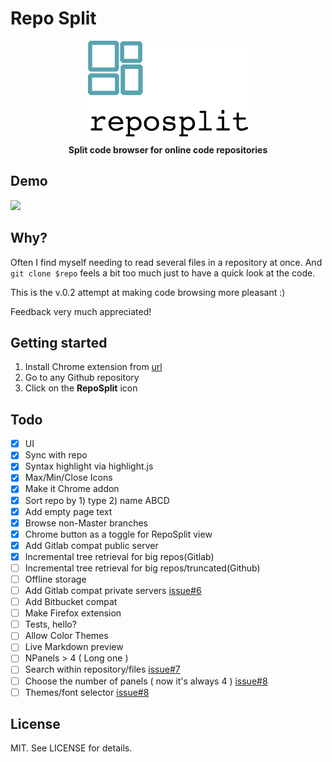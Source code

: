 # Repo Split 

<div align="center">
  <img alt="Logo" src="extension/smallpromo.png" height="163px" />
</div>

<div align="center">
  <strong>Split code browser for online code repositories</strong>
</div>

## Demo
<img src='extension/demo.gif' />

## Why?

Often I find myself needing to read several files in a repository at once. And `git clone $repo` feels a bit too much just to have a quick look at the code.

This is the v.0.2 attempt at making code browsing more pleasant :) 

Feedback very much appreciated!

## Getting started

1. Install Chrome extension from [url](https://chrome.google.com/webstore/detail/repo-split/ijjekenpnfnppndkdnfmcamnjaiocmgn)
2. Go to any Github repository
3. Click on the **RepoSplit** icon

## Todo
- [x] UI
- [x] Sync with repo
- [x] Syntax highlight via highlight.js
- [x] Max/Min/Close Icons
- [x] Make it Chrome addon
- [x] Sort repo by 1) type 2) name ABCD
- [x] Add empty page text
- [x] Browse non-Master branches
- [x] Chrome button as a toggle for RepoSplit view
- [x] Add Gitlab compat public server
- [x] Incremental tree retrieval for big repos(Gitlab)
- [ ] Incremental tree retrieval for big repos/truncated(Github)
- [ ] Offline storage
- [ ] Add Gitlab compat private servers [issue#6](https://github.com/git-toni/reposplit/issues/6)
- [ ] Add Bitbucket compat
- [ ] Make Firefox extension
- [ ] Tests, hello?
- [ ] Allow Color Themes
- [ ] Live Markdown preview
- [ ] NPanels > 4 ( Long one )
- [ ] Search within repository/files [issue#7](https://github.com/git-toni/reposplit/issues/7)
- [ ] Choose the number of panels ( now it's always 4 ) [issue#8](https://github.com/git-toni/reposplit/issues/8)
- [ ] Themes/font selector [issue#8](https://github.com/git-toni/reposplit/issues/8)

## License

MIT. See LICENSE for details.
